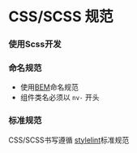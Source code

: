 # CSS/SCSS 规范

### 使用Scss开发

### 命名规范

- 使用[BEM](https://csswizardry.com/2013/01/mindbemding-getting-your-head-round-bem-syntax/)命名规范
- 组件类名必须以 `nv-` 开头

### 标准规范

CSS/SCSS书写遵循 [stylelint](https://stylelint.io/)标准规范